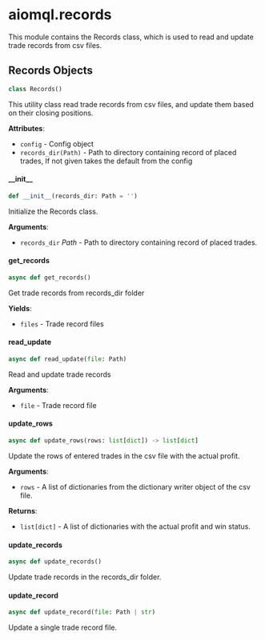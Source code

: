 <a id="aiomql.records"></a>

# aiomql.records

This module contains the Records class, which is used to read and update trade records from csv files.

<a id="aiomql.records.Records"></a>

## Records Objects

```python
class Records()
```

This utility class read trade records from csv files, and update them based on their closing positions.

**Attributes**:

- `config` - Config object
- `records_dir(Path)` - Path to directory containing record of placed trades, If not given takes the default
  from the config

<a id="aiomql.records.Records.__init__"></a>

#### \_\_init\_\_

```python
def __init__(records_dir: Path = '')
```

Initialize the Records class.

**Arguments**:

- `records_dir` _Path_ - Path to directory containing record of placed trades.

<a id="aiomql.records.Records.get_records"></a>

#### get\_records

```python
async def get_records()
```

Get trade records from records_dir folder

**Yields**:

- `files` - Trade record files

<a id="aiomql.records.Records.read_update"></a>

#### read\_update

```python
async def read_update(file: Path)
```

Read and update trade records

**Arguments**:

- `file` - Trade record file

<a id="aiomql.records.Records.update_rows"></a>

#### update\_rows

```python
async def update_rows(rows: list[dict]) -> list[dict]
```

Update the rows of entered trades in the csv file with the actual profit.

**Arguments**:

- `rows` - A list of dictionaries from the dictionary writer object of the csv file.
  

**Returns**:

- `list[dict]` - A list of dictionaries with the actual profit and win status.

<a id="aiomql.records.Records.update_records"></a>

#### update\_records

```python
async def update_records()
```

Update trade records in the records_dir folder.

<a id="aiomql.records.Records.update_record"></a>

#### update\_record

```python
async def update_record(file: Path | str)
```

Update a single trade record file.


